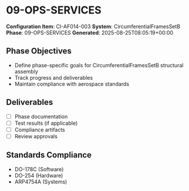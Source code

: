 # 09-OPS-SERVICES

**Configuration Item**: CI-AF014-003
**System**: CircumferentialFramesSetB
**Phase**: 09-OPS-SERVICES
**Generated**: 2025-08-25T08:05:19+00:00

## Phase Objectives
- Define phase-specific goals for CircumferentialFramesSetB structural assembly
- Track progress and deliverables
- Maintain compliance with aerospace standards

## Deliverables
- [ ] Phase documentation
- [ ] Test results (if applicable)
- [ ] Compliance artifacts
- [ ] Review approvals

## Standards Compliance
- DO-178C (Software)
- DO-254 (Hardware)
- ARP4754A (Systems)

